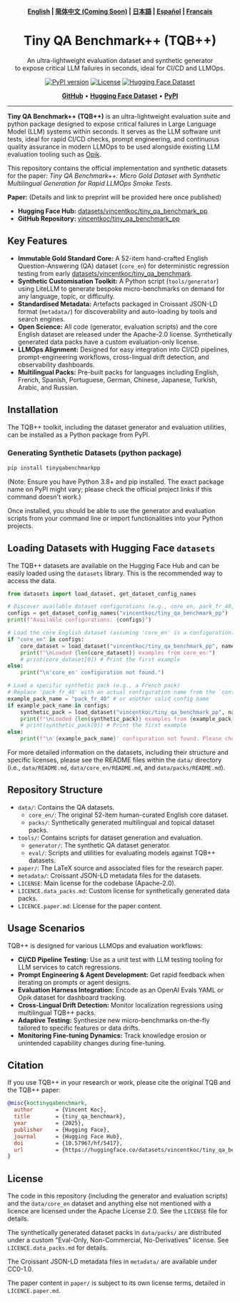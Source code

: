 <!-- SPDX-License-Identifier: Apache-2.0 OR CC BY 4.0 OR other -->
<div align="center"><b><a href="README.md">English</a> | <a href="README_zh.md">简体中文 (Coming Soon)</a> | <a href="README_ja.md">日本語</a> | <a href="README_es.md">Español</a> | <a href="README_fr.md">Français</a></b></div>

<h1 align="center" style="border: none">
    <div style="border: none">
        <!-- If you have a logo, you can add it here. Example:
        <a href="YOUR_PROJECT_LINK"><picture>
            <source media="(prefers-color-scheme: dark)" srcset="PATH_TO_DARK_LOGO.svg">
            <source media="(prefers-color-scheme: light)" srcset="PATH_TO_LIGHT_LOGO.svg">
            <img alt="Project Logo" src="PATH_TO_LIGHT_LOGO.svg" width="200" />
        </picture></a>
        <br>
        -->
        Tiny QA Benchmark++ (TQB++)
    </div>
</h1>

<p align="center">
An ultra-lightweight evaluation dataset and synthetic generator <br>to expose critical LLM failures in seconds, ideal for CI/CD and LLMOps.
</p>

<div align="center">
    <a href="https://pypi.org/project/tinyqabenchmarkpp/"><img alt="PyPI version" src="https://img.shields.io/pypi/v/tinyqabenchmarkpp"></a>
    <a href="https://github.com/vincentkoc/tiny_qa_benchmark_pp/blob/main/LICENSE"><img alt="License" src="https://img.shields.io/github/license/vincentkoc/tiny_qa_benchmark_pp"></a>
    <a href="https://huggingface.co/datasets/vincentkoc/tiny_qa_benchmark_pp"><img alt="Hugging Face Dataset" src="https://img.shields.io/badge/🤗%20Dataset-Tiny%20QA%20Benchmark%2B%2B-blue"></a>
    <!-- Consider adding a GitHub Actions workflow badge if you have CI configured -->
    <!-- e.g., <a href="YOUR_WORKFLOW_LINK"><img alt="Build Status" src="YOUR_WORKFLOW_BADGE_SVG_LINK"></a> -->
</div>

<p align="center">
    <a href="https://github.com/vincentkoc/tiny_qa_benchmark_pp"><b>GitHub</b></a> •
    <a href="https://huggingface.co/datasets/vincentkoc/tiny_qa_benchmark_pp"><b>Hugging Face Dataset</b></a> •
    <!-- Link to paper once available -->
    <!-- <a href="#"><b>Paper (Link Coming Soon)</b></a> • -->
    <a href="https://pypi.org/project/tinyqabenchmarkpp/"><b>PyPI</b></a>
</p>

<hr>
<!-- Optional: If you have a project thumbnail image, you can add it here -->
<!-- <p align="center"><img alt="TQB++ Thumbnail" src="path/to/your/thumbnail.png" width="700"></p> -->

**Tiny QA Benchmark++ (TQB++)** is an ultra-lightweight evaluation suite and python package designed to expose critical failures in Large Language Model (LLM) systems within seconds. It serves as the LLM software unit tests, ideal for rapid CI/CD checks, prompt engineering, and continuous quality assurance in modern LLMOps to be used alongside existing LLM evaluation tooling such as [Opik](https://github.com/comet-ml/opik/).

This repository contains the official implementation and synthetic datasets for the paper: *Tiny QA Benchmark++: Micro Gold Dataset with Synthetic Multilingual Generation for Rapid LLMOps Smoke Tests*.

**Paper:** (Details and link to preprint will be provided here once published)

- **Hugging Face Hub:** [datasets/vincentkoc/tiny_qa_benchmark_pp](https://huggingface.co/datasets/vincentkoc/tiny_qa_benchmark_pp)
- **GitHub Repository:** [vincentkoc/tiny_qa_benchmark_pp](https://github.com/vincentkoc/tiny_qa_benchmark_pp)

## Key Features

*   **Immutable Gold Standard Core:** A 52-item hand-crafted English Question-Answering (QA) dataset (`core_en`) for deterministic regression testing from early [datasets/vincentkoc/tiny_qa_benchmark](https://huggingface.co/datasets/vincentkoc/tiny_qa_benchmark).
*   **Synthetic Customisation Toolkit:** A Python script (`tools/generator`) using LiteLLM to generate bespoke micro-benchmarks on demand for any language, topic, or difficulty.
*   **Standardised Metadata:** Artefacts packaged in Croissant JSON-LD format (`metadata/`) for discoverability and auto-loading by tools and search engines.
*   **Open Science:** All code (generator, evaluation scripts) and the core English dataset are released under the Apache-2.0 license. Synthetically generated data packs have a custom evaluation-only license.
*   **LLMOps Alignment:** Designed for easy integration into CI/CD pipelines, prompt-engineering workflows, cross-lingual drift detection, and observability dashboards.
*   **Multilingual Packs:** Pre-built packs for languages including English, French, Spanish, Portuguese, German, Chinese, Japanese, Turkish, Arabic, and Russian.

## Installation

The TQB++ toolkit, including the dataset generator and evaluation utilities, can be installed as a Python package from PyPI.

### Generating Synthetic Datasets (python package)

```bash
pip install tinyqabenchmarkpp
```

(Note: Ensure you have Python 3.8+ and pip installed. The exact package name on PyPI might vary; please check the official project links if this command doesn't work.)

Once installed, you should be able to use the generator and evaluation scripts from your command line or import functionalities into your Python projects.

## Loading Datasets with Hugging Face `datasets`

The TQB++ datasets are available on the Hugging Face Hub and can be easily loaded using the `datasets` library. This is the recommended way to access the data.

```python
from datasets import load_dataset, get_dataset_config_names

# Discover available dataset configurations (e.g., core_en, pack_fr_40, etc.)
configs = get_dataset_config_names("vincentkoc/tiny_qa_benchmark_pp")
print(f"Available configurations: {configs}")

# Load the core English dataset (assuming 'core_en' is a configuration)
if "core_en" in configs:
    core_dataset = load_dataset("vincentkoc/tiny_qa_benchmark_pp", name="core_en", split="train")
    print(f"\nLoaded {len(core_dataset)} examples from core_en:")
    # print(core_dataset[0]) # Print the first example
else:
    print("\n'core_en' configuration not found.")

# Load a specific synthetic pack (e.g., a French pack)
# Replace 'pack_fr_40' with an actual configuration name from the `configs` list
example_pack_name = "pack_fr_40" # or another valid config name
if example_pack_name in configs:
    synthetic_pack = load_dataset("vincentkoc/tiny_qa_benchmark_pp", name=example_pack_name, split="train")
    print(f"\nLoaded {len(synthetic_pack)} examples from {example_pack_name}:")
    # print(synthetic_pack[0]) # Print the first example
else:
    print(f"\n'{example_pack_name}' configuration not found. Please choose from available configurations.")

```

For more detailed information on the datasets, including their structure and specific licenses, please see the README files within the `data/` directory (i.e., `data/README.md`, `data/core_en/README.md`, and `data/packs/README.md`).

## Repository Structure

*   `data/`: Contains the QA datasets.
    *   `core_en/`: The original 52-item human-curated English core dataset.
    *   `packs/`: Synthetically generated multilingual and topical dataset packs.
*   `tools/`: Contains scripts for dataset generation and evaluation.
    *   `generator/`: The synthetic QA dataset generator.
    *   `eval/`: Scripts and utilities for evaluating models against TQB++ datasets.
*   `paper/`: The LaTeX source and associated files for the research paper.
*   `metadata/`: Croissant JSON-LD metadata files for the datasets.
*   `LICENSE`: Main license for the codebase (Apache-2.0).
*   `LICENCE.data_packs.md`: Custom license for synthetically generated data packs.
*   `LICENCE.paper.md`: License for the paper content.

## Usage Scenarios

TQB++ is designed for various LLMOps and evaluation workflows:

*   **CI/CD Pipeline Testing:** Use as a unit test with LLM testing tooling for LLM services to catch regressions.
*   **Prompt Engineering & Agent Development:** Get rapid feedback when iterating on prompts or agent designs.
*   **Evaluation Harness Integration:** Encode as an OpenAI Evals YAML or Opik dataset for dashboard tracking.
*   **Cross-Lingual Drift Detection:** Monitor localization regressions using multilingual TQB++ packs.
*   **Adaptive Testing:** Synthesize new micro-benchmarks on-the-fly tailored to specific features or data drifts.
*   **Monitoring Fine-tuning Dynamics:** Track knowledge erosion or unintended capability changes during fine-tuning.

## Citation

If you use TQB++ in your research or work, please cite the original TQB and the TQB++ paper:

```bibtex
@misc{koctinyqabenchmark,
  author       = {Vincent Koc},
  title        = {tiny_qa_benchmark},
  year         = {2025},
  publisher    = {Hugging Face},
  journal      = {Hugging Face Hub},
  doi          = {10.57967/hf/5417},
  url          = {https://huggingface.co/datasets/vincentkoc/tiny_qa_benchmark}
}
```

<!-- % Placeholder for TQB++ paper citation - will be updated upon publication
@article{koc2025tqb_pp,
  author       = {Vincent Koc},
  title        = {Tiny QA Benchmark$^{++}$: Micro Gold Dataset with Synthetic Multilingual Generation for Rapid LLMOps Smoke Tests},
  journal      = {Journal of Machine Learning Research (pending)},
  year         = {2025},
  volume       = {XX},
  number       = {X},
  pages        = {X-XX},
  url          = {http://jmlr.org/papers/vXX/koc25a.html} % Example URL
} -->

## License
The code in this repository (including the generator and evaluation scripts) and the `data/core_en` dataset and anything else not mentioned with a licence are licensed under the Apache License 2.0. See the `LICENSE` file for details.

The synthetically generated dataset packs in `data/packs/` are distributed under a custom "Eval-Only, Non-Commercial, No-Derivatives" license. See `LICENCE.data_packs.md` for details.

The Croissant JSON-LD metadata files in `metadata/` are available under CC0-1.0.

The paper content in `paper/` is subject to its own license terms, detailed in `LICENCE.paper.md`.
